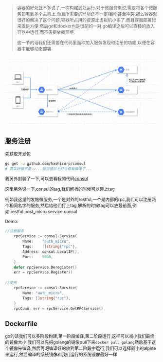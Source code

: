 > 容器的好处就不多说了,一次构建到处运行.对于微服务来说,需要将各个微服务部署到多个主机上,而且所需要的环境还不一定相同,甚至冲突,那么容器就很好的解决了这个问题,容器所占用的资源比虚拟机小多了.而且容器部署起来很是方便.然后go和docker也是很配的一对,go编译之后可以直接的放入容器中运行,而不需要依赖环境.
> 
> 这一节的话我们还需要在代码里面种加入服务发现和注册的功能,以便在容器中能够动态部署.    

![](img/4_1.png)

## 服务注册
先获取开发包
```sh
go get -u github.com/hashicorp/consul
# 其实好像不要-u...我习惯加上然后帮我编译了...
```
我另外封装了一下,可以去看我的代码[consul](../common/consul.go)

这里另外说一下,consul的tag,我们解析的时候可以带上tag

例如我这里的发帖微服务,一个是对外的restful,一个是内部的rpc,我们可以注册两个相同名字的服务,然后给他们打上tag,解析的时候tag可以放最前面,例如:restful.post_micro.service.consul

Demo:
```go
//注册服务
	rpcService := consul.Service{
		Name:    "auth_micro",
		Tags:    []string{"rpc"},
		Address: consul.LocalIP(),
		Port:    5000,
	}
	defer rpcService.Deregister()
    err = rpcService.Register()
    
//使用
	rpcService := consul.Service{
		Name: "auth_micro",
		Tags: []string{"rpc"},
	}
	rpcConn, err = rpcService.GetRPCService()
```

## Dockerfile
go的话我们可以多阶段构建,第一阶段编译,第二阶段运行,这样可以减小我们最终的镜像大小.我们可以先把golang的镜像pull下来```docker pull golang```然后基于这个镜像来编译,然后再吧编译好的放到第二阶段中运行,我们可以选择最小的alpine来运行,然后编译的系统镜像和我们运行的系统镜像最好一样



